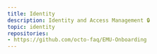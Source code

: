 ```yaml
---
title: Identity
description: Identity and Access Management 🔒
topic: identity
repositories:
- https://github.com/octo-faq/EMU-Onboarding
---
```


<!-- # GitHub Advanced Security
Secure your software with GitHub Advanced Security 👀 -->
